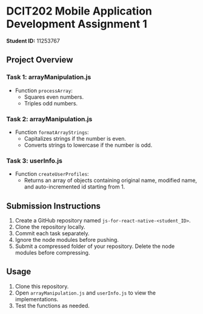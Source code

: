 # DCIT202 Mobile Application Development Assignment 1

**Student ID:** 11253767

## Project Overview

### Task 1: arrayManipulation.js
- Function `processArray`:
  - Squares even numbers.
  - Triples odd numbers.

### Task 2: arrayManipulation.js
- Function `formatArrayStrings`:
  - Capitalizes strings if the number is even.
  - Converts strings to lowercase if the number is odd.

### Task 3: userInfo.js
- Function `createUserProfiles`:
  - Returns an array of objects containing original name, modified name, and auto-incremented id starting from 1.

## Submission Instructions

1. Create a GitHub repository named `js-for-react-native-<student_ID>`.
2. Clone the repository locally.
3. Commit each task separately.
4. Ignore the node modules before pushing.
5. Submit a compressed folder of your repository. Delete the node modules before compressing.

## Usage

1. Clone this repository.
2. Open `arrayManipulation.js` and `userInfo.js` to view the implementations.
3. Test the functions as needed.


